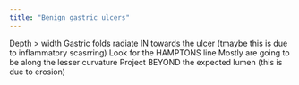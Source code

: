 ```yaml
---
title: "Benign gastric ulcers"
---
```

Depth &gt; width
Gastric folds radiate IN towards the ulcer (tmaybe this is due to inflammatory scasrring)
Look for the HAMPTONS line 
Mostly are going to be along the lesser curvature
Project BEYOND the expected lumen (this is due to erosion)

